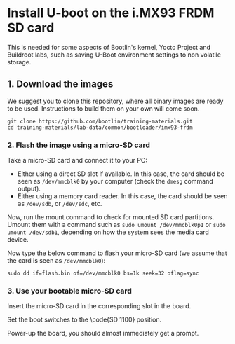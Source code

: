 # Install U-boot on the i.MX93 FRDM SD card

This is needed for some aspects of Bootlin's kernel, Yocto Project and
Buildroot labs, such as saving U-Boot environment settings to non
volatile storage.

## 1. Download the images

We suggest you to clone this repository, where all binary images are
ready to be used. Instructions to build them on your own will come soon.

```
git clone https://github.com/bootlin/training-materials.git
cd training-materials/lab-data/common/bootloader/imx93-frdm
```

### 2. Flash the image using a micro-SD card

Take a micro-SD card and connect it to your PC:
- Either using a direct SD slot if available.
  In this case, the card should be seen as `/dev/mmcblk0` by
  your computer (check the `dmesg` command output).
- Either using a memory card reader.
  In this case, the card should be seen as `/dev/sdb`, or `/dev/sdc`, etc.

Now, run the mount command to check for mounted SD card
partitions. Umount them with a command such as
`sudo umount /dev/mmcblk0p1` or `sudo umount /dev/sdb1`,
depending on how the system sees the media card device.

Now type the below command to flash your micro-SD card (we assume that
the card is seen as `/dev/mmcblk0`):

	sudo dd if=flash.bin of=/dev/mmcblk0 bs=1k seek=32 oflag=sync

### 3. Use your bootable micro-SD card

Insert the micro-SD card in the corresponding slot in the board.

Set the boot switches to the \code{SD 1100} position.

Power-up the board, you should almost immediately get a prompt.
